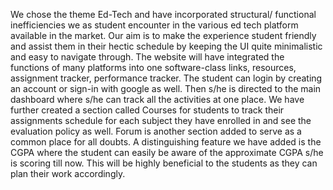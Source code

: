 We chose the theme Ed-Tech and have incorporated structural/ functional inefficiencies we as student encounter in the various ed tech platform available in the market. Our aim is to make the experience student friendly and assist them in their hectic schedule by keeping the UI quite minimalistic and easy to navigate through. The website will have integrated the functions of many platforms into one software-class links, resources, assignment tracker, performance tracker.
The student can login by creating an account or sign-in with google as well. Then s/he is directed to the main dashboard where s/he can track all the activities at one place. We have further created a section called Courses for students to track their assignments schedule for each subject they have enrolled in and see the evaluation policy as well. Forum is another section added to serve as a common place for all doubts. 
A distinguishing feature we have added is the CGPA where the student can easily be aware of the approximate CGPA s/he is scoring till now. This will be highly beneficial to the students as they can plan their work accordingly.

